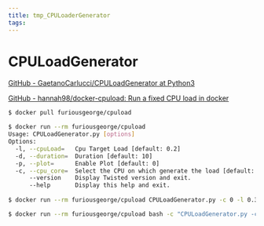```yaml
---
title: tmp_CPULoaderGenerator
tags:
---
```

CPULoadGenerator
===

[GitHub - GaetanoCarlucci/CPULoadGenerator at Python3](https://github.com/GaetanoCarlucci/CPULoadGenerator/tree/Python3/)

[GitHub - hannah98/docker-cpuload: Run a fixed CPU load in docker](https://github.com/hannah98/docker-cpuload)

```sh
$ docker pull furiousgeorge/cpuload

$ docker run --rm furiousgeorge/cpuload
Usage: CPULoadGenerator.py [options]
Options:
  -l, --cpuLoad=   Cpu Target Load [default: 0.2]
  -d, --duration=  Duration [default: 10]
  -p, --plot=      Enable Plot [default: 0]
  -c, --cpu_core=  Select the CPU on which generate the load [default: 0]
      --version    Display Twisted version and exit.
      --help       Display this help and exit.
      
$ docker run --rm furiousgeorge/cpuload CPULoadGenerator.py -c 0 -l 0.3 -d 30

$ docker run --rm furiousgeorge/cpuload bash -c "CPULoadGenerator.py -c 3 -l 0.8 -d 10 | CPULoadGenerator.py -c 2 -l 0.8 -d 10 | CPULoadGenerator.py -c 1 -l 0.8 -d 10 | CPULoadGenerator.py -c 0 -l 0.8 -d 10"
```